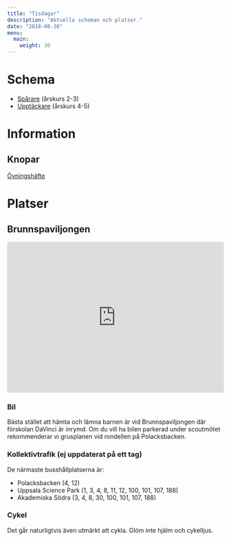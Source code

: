 ```yaml
---
title: "Tisdagar"
description: "Aktuella scheman och platser."
date: "2018-08-30"
menu:
  main:
    weight: 30
---
```

# Schema

- [Spårare](/tisdagar/2021-t2-spar.pdf) (årskurs 2-3)
- [Upptäckare](/tisdagar/2021-t2-uppt.pdf) (årskurs 4-5)
<!--- [Hösthajk](/tisdagar/2018-hosthajk1.pdf)-->

# Information
## Knopar
[Övningshäfte](/tisdagar/knophafte.pdf)

# Platser

## Brunnspaviljongen
<iframe style="display: block; padding: 0; width: 100%; height: 350px" frameborder="0" scrolling="no" marginheight="0" marginwidth="0" src="https://www.openstreetmap.org/export/embed.html?bbox=17.625567913055423%2C59.83777534471274%2C17.66732454299927%2C59.84929867502033&amp;layer=mapnik&amp;marker=59.84353057849807%2C17.64645207054889" style="border: 1px solid black"></iframe>

### Bil

Bästa stället att hämta och lämna barnen är vid Brunnspaviljongen där förskolan DaVinci är inrymd.
Om du vill ha bilen parkerad under scoutmötet rekommenderar vi grusplanen vid rondellen på Polacksbacken.

### Kollektivtrafik (ej uppdaterat på ett tag)
De närmaste busshållplatserna är:
- Polacksbacken (4, 12)
- Uppsala Science Park (1, 3, 4, 8, 11, 12, 100, 101, 107, 188)
- Akademiska Södra (3, 4, 8, 30, 100, 101, 107, 188)

### Cykel
Det går naturligtvis även utmärkt att cykla. Glöm inte hjälm och cykelljus.

<!--
## Tipptoppen

<iframe width="100%" height="350" frameborder="0" scrolling="no" marginheight="0" marginwidth="0" src="http://www.openstreetmap.org/export/embed.html?bbox=17.699596881866455%2C59.94623172188174%2C17.720818519592285%2C59.95562263159437&amp;layer=mapnik&amp;marker=59.95092750932465%2C17.71020770072937" style="border: 1px solid black"></iframe>

## Tegelgatan 29

<iframe width="100%" height="350" frameborder="0" scrolling="no" marginheight="0" marginwidth="0" src="http://www.openstreetmap.org/export/embed.html?bbox=17.609013319015503%2C59.84782210062049%2C17.619624137878414%2C59.85253182083651&amp;layer=mapnik&amp;marker=59.8501770440428%2C17.61431872844696" style="border: 1px solid black"></iframe>
-->
